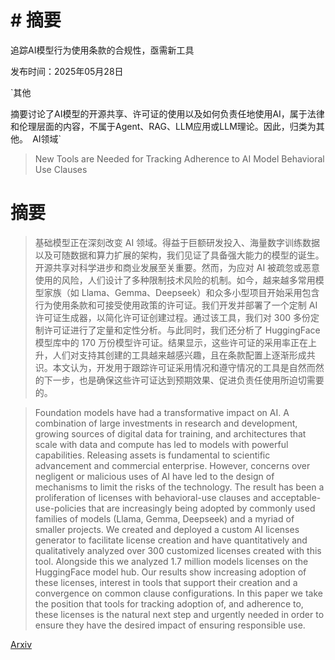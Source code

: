 # # 摘要
追踪AI模型行为使用条款的合规性，亟需新工具

发布时间：2025年05月28日

`其他

摘要讨论了AI模型的开源共享、许可证的使用以及如何负责任地使用AI，属于法律和伦理层面的内容，不属于Agent、RAG、LLM应用或LLM理论。因此，归类为其他。` `AI领域`

> New Tools are Needed for Tracking Adherence to AI Model Behavioral Use Clauses

# 摘要

> 基础模型正在深刻改变 AI 领域。得益于巨额研发投入、海量数字训练数据以及可随数据和算力扩展的架构，我们见证了具备强大能力的模型的诞生。开源共享对科学进步和商业发展至关重要。然而，为应对 AI 被疏忽或恶意使用的风险，人们设计了多种限制技术风险的机制。如今，越来越多常用模型家族（如 Llama、Gemma、Deepseek）和众多小型项目开始采用包含行为使用条款和可接受使用政策的许可证。我们开发并部署了一个定制 AI 许可证生成器，以简化许可证创建过程。通过该工具，我们对 300 多份定制许可证进行了定量和定性分析。与此同时，我们还分析了 HuggingFace 模型库中的 170 万份模型许可证。结果显示，这些许可证的采用率正在上升，人们对支持其创建的工具越来越感兴趣，且在条款配置上逐渐形成共识。本文认为，开发用于跟踪许可证采用情况和遵守情况的工具是自然而然的下一步，也是确保这些许可证达到预期效果、促进负责任使用所迫切需要的。

> Foundation models have had a transformative impact on AI. A combination of large investments in research and development, growing sources of digital data for training, and architectures that scale with data and compute has led to models with powerful capabilities. Releasing assets is fundamental to scientific advancement and commercial enterprise. However, concerns over negligent or malicious uses of AI have led to the design of mechanisms to limit the risks of the technology. The result has been a proliferation of licenses with behavioral-use clauses and acceptable-use-policies that are increasingly being adopted by commonly used families of models (Llama, Gemma, Deepseek) and a myriad of smaller projects. We created and deployed a custom AI licenses generator to facilitate license creation and have quantitatively and qualitatively analyzed over 300 customized licenses created with this tool. Alongside this we analyzed 1.7 million models licenses on the HuggingFace model hub. Our results show increasing adoption of these licenses, interest in tools that support their creation and a convergence on common clause configurations. In this paper we take the position that tools for tracking adoption of, and adherence to, these licenses is the natural next step and urgently needed in order to ensure they have the desired impact of ensuring responsible use.

[Arxiv](https://arxiv.org/abs/2505.22287)